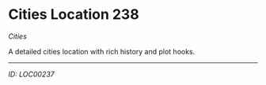 # Cities Location 238

*Cities*

A detailed cities location with rich history and plot hooks.

---
*ID: LOC00237*